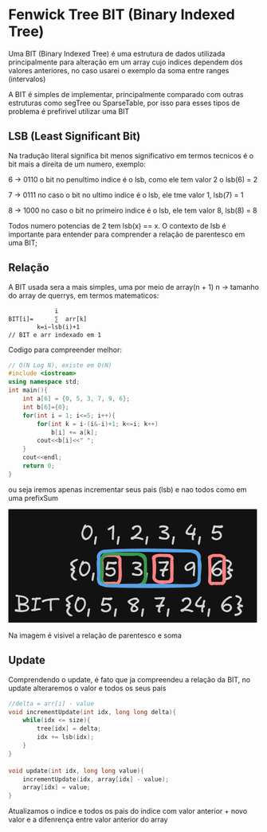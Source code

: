 # Fenwick Tree BIT (Binary Indexed Tree)

Uma BIT (Binary Indexed Tree) é uma estrutura de dados utilizada principalmente para alteração em um array cujo indices dependem dos valores anteriores, no caso usarei o exemplo da soma entre ranges (intervalos)

A BIT é simples de implementar, principalmente comparado com outras estruturas como segTree ou SparseTable, por isso para esses tipos de problema é prefirivel utilizar uma BIT

## LSB (Least Significant Bit)
Na tradução literal significa bit menos significativo em termos tecnicos é o bit mais a direita de um numero, exemplo:

6 -> 0110 o bit no penultimo indice é o lsb, como ele tem valor 2 o lsb(6) = 2

7 -> 0111 no caso o bit no ultimo indice é o lsb, ele tme valor 1, lsb(7) = 1

8 -> 1000 no caso o bit no primeiro indice é o lsb, ele tem valor 8, lsb(8) = 8

Todos numero potencias de 2 tem lsb(x) == x. O contexto de lsb é importante para entender para comprender a relação de parentesco em uma BIT;

## Relação
A BIT usada sera a mais simples, uma por meio de array(n + 1) n -> tamanho do array de querrys, em termos matematicos:

                 i
    BIT[i]=      ∑  arr[k] 
            k=i−lsb(i)+1
    // BIT e arr indexado em 1

Codigo para compreender melhor:
```cpp
// O(N Log N), existe em O(N)
#include <iostream>
using namespace std;
int main(){
    int a[6] = {0, 5, 3, 7, 9, 6};
    int b[6]={0};
    for(int i = 1; i<=5; i++){
        for(int k = i-(i&-i)+1; k<=i; k++)
            b[i] += a[k];
        cout<<b[i]<<" ";
    }
    cout<<endl;
    return 0;
}
```

ou seja iremos apenas incrementar seus pais (lsb) e nao todos como em uma prefixSum

![parents](/Local/BITParents.png)

Na imagem é visivel a relação de parentesco e soma

## Update

Comprendendo o update, é fato que ja compreendeu a relação da BIT, no update alteraremos o valor e todos os seus pais

```cpp
//delta = arr[i] - value
void incrementUpdate(int idx, long long delta){
    while(idx <= size){
        tree[idx] = delta;
        idx += lsb(idx);
    }
}

void update(int idx, long long value){
    incrementUpdate(idx, array[idx] - value);
    array[idx] = value;
}
```

Atualizamos o indice e todos os pais do indice com valor anterior + novo valor e a difenrença entre valor anterior do array






        ​